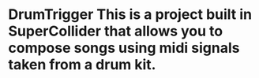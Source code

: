DrumTrigger
This is a project built in SuperCollider that allows you to compose songs using midi signals taken from a drum kit.
===========